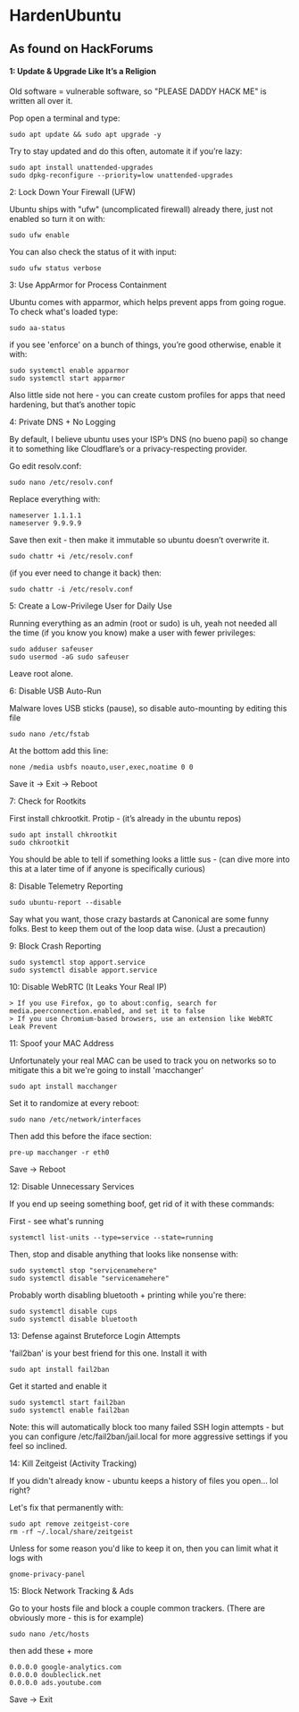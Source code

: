 # HardenUbuntu
## As found on HackForums
#### 1: Update & Upgrade Like It’s a Religion

Old software = vulnerable software, so "PLEASE DADDY HACK ME" is written all over it.

Pop open a terminal and type:

``` sudo apt update && sudo apt upgrade -y ```

Try to stay updated and do this often, automate it if you’re lazy:  
```
sudo apt install unattended-upgrades
sudo dpkg-reconfigure --priority=low unattended-upgrades
```  
2: Lock Down Your Firewall (UFW)  

Ubuntu ships with "ufw" (uncomplicated firewall) already there, just not enabled so turn it on with:

```
sudo ufw enable
```

You can also check the status of it with input:

```
sudo ufw status verbose
```  
3: Use AppArmor for Process Containment

Ubuntu comes with apparmor, which helps prevent apps from going rogue. To check what's loaded type:

```
sudo aa-status
```  

if you see 'enforce' on a bunch of things, you’re good otherwise, enable it with:

```  
sudo systemctl enable apparmor
sudo systemctl start apparmor
```

Also little side not here - you can create custom profiles for apps that need hardening, but that’s another topic

4: Private DNS + No Logging

By default, I believe ubuntu uses your ISP’s DNS (no bueno papi) so change it to something like Cloudflare’s or a privacy-respecting provider.

Go edit resolv.conf:
```
sudo nano /etc/resolv.conf
```

Replace everything with:

```  
nameserver 1.1.1.1
nameserver 9.9.9.9
```  
Save then exit - then make it immutable so ubuntu doesn’t overwrite it.  

```
sudo chattr +i /etc/resolv.conf
```  
(if you ever need to change it back) then:
```  
sudo chattr -i /etc/resolv.conf
```  
5: Create a Low-Privilege User for Daily Use

Running everything as an admin (root or sudo) is uh, yeah not needed all the time (if you know you know) make a user with fewer privileges:

```  
sudo adduser safeuser
sudo usermod -aG sudo safeuser
```  
Leave root alone.

6: Disable USB Auto-Run

Malware loves USB sticks (pause), so disable auto-mounting by editing this file

```
sudo nano /etc/fstab
```
At the bottom add this line:

```
none /media usbfs noauto,user,exec,noatime 0 0
```


Save it -> Exit -> Reboot

7: Check for Rootkits

First install chkrootkit. Protip - (it’s already in the ubuntu repos)

```  
sudo apt install chkrootkit
sudo chkrootkit
```

You should be able to tell if something looks a little sus - (can dive more into this at a later time of if anyone is specifically curious)

8: Disable Telemetry Reporting

```  
sudo ubuntu-report --disable
```  
Say what you want, those crazy bastards at Canonical are some funny folks. Best to keep them out of the loop data wise. (Just a precaution)

9: Block Crash Reporting

```
sudo systemctl stop apport.service
sudo systemctl disable apport.service
```

10: Disable WebRTC (It Leaks Your Real IP)

```  
> If you use Firefox, go to about:config, search for media.peerconnection.enabled, and set it to false
> If you use Chromium-based browsers, use an extension like WebRTC Leak Prevent
```  
11: Spoof your MAC Address

Unfortunately your real MAC can be used to track you on networks so to mitigate this a bit we're going to install 'macchanger'

```
sudo apt install macchanger
```  
Set it to randomize at every reboot:

```  
sudo nano /etc/network/interfaces
```
Then add this before the iface section:

```
pre-up macchanger -r eth0
```  
Save -> Reboot

12: Disable Unnecessary Services

If you end up seeing something boof, get rid of it with these commands:

First - see what's running

```  
systemctl list-units --type=service --state=running
```  
Then, stop and disable anything that looks like nonsense with:

```
sudo systemctl stop "servicenamehere"
sudo systemctl disable "servicenamehere"
```  
Probably worth disabling bluetooth + printing while you're there:

```
sudo systemctl disable cups
sudo systemctl disable bluetooth
```

13: Defense against Bruteforce Login Attempts

'fail2ban' is your best friend for this one. Install it with

```  
sudo apt install fail2ban
```  
Get it started and enable it

```  
sudo systemctl start fail2ban  
sudo systemctl enable fail2ban
```
Note: this will automatically block too many failed SSH login attempts - but you can configure /etc/fail2ban/jail.local for more aggressive settings if you feel so inclined.

14: Kill Zeitgeist (Activity Tracking)

If you didn't already know - ubuntu keeps a history of files you open… lol right?

Let's fix that permanently with:

```
sudo apt remove zeitgeist-core
rm -rf ~/.local/share/zeitgeist
```  
Unless for some reason you'd like to keep it on, then you can limit what it logs with

```
gnome-privacy-panel
```  
15: Block Network Tracking & Ads

Go to your hosts file and block a couple common trackers. (There are obviously more - this is for example)

```  
sudo nano /etc/hosts
```   
then add these + more
```  
0.0.0.0 google-analytics.com  
0.0.0.0 doubleclick.net  
0.0.0.0 ads.youtube.com
```
Save -> Exit
